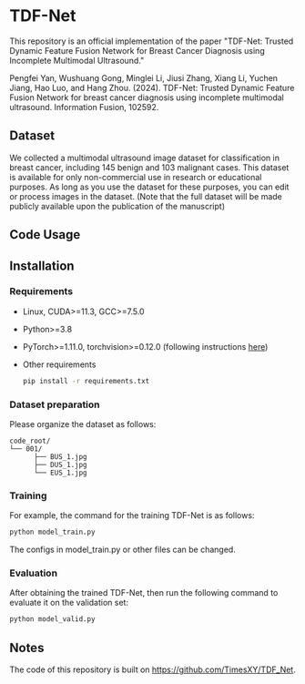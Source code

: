 # TDF-Net
This repository is an official implementation of the paper "TDF-Net: Trusted Dynamic 
Feature Fusion Network for Breast Cancer Diagnosis using Incomplete Multimodal Ultrasound."

Pengfei Yan, Wushuang Gong, Minglei Li, Jiusi Zhang, Xiang Li, Yuchen Jiang, Hao Luo, and Hang Zhou. (2024). 
TDF-Net: Trusted Dynamic Feature Fusion Network for breast cancer diagnosis using incomplete multimodal ultrasound. Information Fusion, 102592.

## Dataset
We collected a multimodal ultrasound image dataset for classification in breast cancer, 
including 145 benign and 103 malignant cases. This dataset is available for only non-commercial 
use in research or educational purposes. As long as you use the dataset for these purposes, you can
edit or process images in the dataset. (Note that the full dataset will be made publicly available 
upon the publication of the manuscript)

## Code Usage

## Installation

### Requirements

* Linux, CUDA>=11.3, GCC>=7.5.0
  
* Python>=3.8

* PyTorch>=1.11.0, torchvision>=0.12.0 (following instructions [here](https://pytorch.org/))

* Other requirements
    ```bash
    pip install -r requirements.txt
    ```
  
### Dataset preparation

Please organize the dataset as follows:

```
code_root/
└── 001/
      ├── BUS_1.jpg
      ├── DUS_1.jpg
      └── EUS_1.jpg
```

### Training

For example, the command for the training TDF-Net is as follows:

```bash
python model_train.py
```
The configs in model_train.py or other files can be changed.

### Evaluation

After obtaining the trained TDF-Net, then run the following command to evaluate it on the validation set:

```bash
python model_valid.py
```

## Notes
The code of this repository is built on
https://github.com/TimesXY/TDF_Net.
